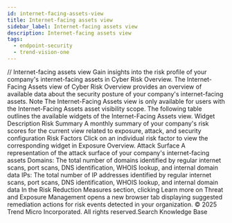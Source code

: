 ```yaml
---
id: internet-facing-assets-view
title: Internet-facing assets view
sidebar_label: Internet-facing assets view
description: Internet-facing assets view
tags:
  - endpoint-security
  - trend-vision-one
---
```


/*<![CDATA[*/ $('#title').html($('meta[name=map-description]').attr('content')); /*]]>*/ Internet-facing assets view Gain insights into the risk profile of your company's internet-facing assets in Cyber Risk Overview. The Internet-Facing Assets view of Cyber Risk Overview provides an overview of available data about the security posture of your company's internet-facing assets. Note The Internet-Facing Assets view is only available for users with the Internet-Facing Assets asset visibility scope. The following table outlines the available widgets of the Internet-Facing Assets view. Widget Description Risk Summary A monthly summary of your company's risk scores for the current view related to exposure, attack, and security configuration Risk Factors Click on an individual risk factor to view the corresponding widget in Exposure Overview. Attack Surface A representation of the attack surface of your company's internet-facing assets Domains: The total number of domains identified by regular internet scans, port scans, DNS identification, WHOIS lookup, and internal domain data IPs: The total number of IP addresses identified by regular internet scans, port scans, DNS identification, WHOIS lookup, and internal domain data In the Risk Reduction Measures section, clicking Learn more on Threat and Exposure Management opens a new browser tab displaying suggested remediation actions for risk events detected in your organization. © 2025 Trend Micro Incorporated. All rights reserved.Search Knowledge Base